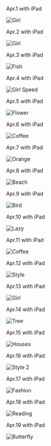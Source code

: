 Apr.1 with iPad

![Girl](1.jpg)

Apr.2 with iPad

![Girl](2.jpg)

Apr.3 with iPad

![Fish](3.jpg)

Apr.4 with iPad

![Girl Speed](4.jpg)

Apr.5 with iPad

![Flower](5.jpg)

Apr.6 with iPad

![Coffee](6.jpg)

Apr.7 with iPad

![Orange](7.jpg)

Apr.8 with iPad

![Beach](8.jpg)

Apr.9 with iPad

![Bird](9.jpg)

Apr.10 with iPad

![Lazy](10.jpg)

Apr.11 with iPad

![Coffee](11.jpg)

Apr.12 with iPad

![Style](12.jpg)

Apr.13 with iPad

![Girl](13.jpg)

Apr.14 with iPad

![Tree](14.jpg)

Apr.15 with iPad

![Houses](15.jpg)

Apr.16 with iPad

![Style 2](16.jpg)

Apr.17 with iPad

![Fashion](17.jpg)

Apr.18 with iPad

![Reading](18.jpg)

Apr.19 with iPad

![Butterfly](19.jpg)

